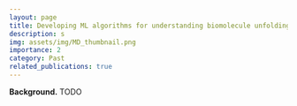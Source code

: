 ```yaml
---
layout: page
title: Developing ML algorithms for understanding biomolecule unfolding.
description: s
img: assets/img/MD_thumbnail.png
importance: 2
category: Past
related_publications: true
---
```


**Background.**
TODO
